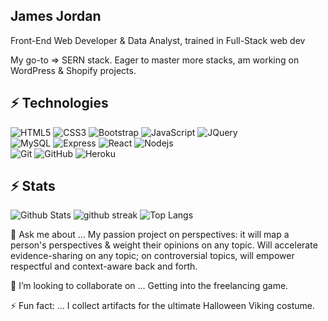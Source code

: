 ## James Jordan

Front-End Web Developer & Data Analyst, trained in Full-Stack web dev

My go-to => SERN stack. Eager to master more stacks, am working on WordPress & Shopify projects. 

<!-- Visit my [portfolio](https://shawnfox.herokuapp.com) -->

## ⚡ Technologies

![HTML5](https://img.shields.io/badge/-HTML5-E34F26?style=flat-square&logo=html5&logoColor=white)
![CSS3](https://img.shields.io/badge/-CSS3-1572B6?style=flat-square&logo=css3)
![Bootstrap](https://img.shields.io/badge/-Bootstrap-563D7C?style=flat-square&logo=bootstrap)
![JavaScript](https://img.shields.io/badge/-JavaScript-black?style=flat-square&logo=javascript)
![JQuery](https://img.shields.io/badge/jQuery-0769AD?style=flat-square&logo=jquery&logoColor=white)
<br>
![MySQL](https://img.shields.io/badge/-MySQL-black?style=flat-square&logo=mysql)
![Express](https://img.shields.io/badge/Express.js-404D59?style=flat-square)
![React](https://img.shields.io/badge/-React-black?style=flat-square&logo=react)
![Nodejs](https://img.shields.io/badge/-Nodejs-black?style=flat-square&logo=Node.js)
<br>
![Git](https://img.shields.io/badge/-Git-black?style=flat-square&logo=git)
![GitHub](https://img.shields.io/badge/-GitHub-181717?style=flat-square&logo=github)
![Heroku](https://img.shields.io/badge/-Heroku-430098?style=flat-square&logo=heroku)

## ⚡ Stats
  ![Github Stats](https://github-readme-stats.vercel.app/api?username=codewarrior-debug&theme=blue-green)
  ![github streak](https://github-readme-streak-stats.herokuapp.com/?user=codewarrior-debug&theme=blue-green)
  ![Top Langs](https://github-readme-stats.vercel.app/api/top-langs/?username=codewarrior-debug&theme=blue-green)

💬 Ask me about ...
  My passion project on perspectives: it will map a person's perspectives & weight their opinions on any topic. Will accelerate evidence-sharing on any topic; on controversial     topics, will empower respectful and context-aware back and forth.
  
👯 I’m looking to collaborate on ...
  Getting into the freelancing game.

⚡ Fun fact: ...
  I collect artifacts for the ultimate Halloween Viking costume.
  
<!--
**CodeWarrior-debug/codewarrior-debug** is a ✨ _special_ ✨ repository because its `README.md` (this file) appears on your GitHub profile.

Here are some ideas to get you started:

- 🔭 I’m currently working on ...
- 🌱 I’m currently learning ...
- 👯 I’m looking to collaborate on ...
- 🤔 I’m looking for help with ...
- 💬 Ask me about ...
- 📫 How to reach me: ...
- 😄 Pronouns: ...
- ⚡ Fun fact: ...
-->
